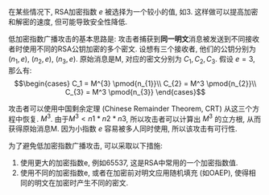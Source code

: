 在某些情况下, RSA加密指数 $e$ 被选择为一个较小的值, 如3. 这样做可以提高加密和解密的速度, 但可能导致安全性降低.

低加密指数广播攻击的基本思路是: 攻击者捕获到**同一明文**消息被发送到不同接收者时使用不同的RSA公钥加密的多个密文. 设想有三个接收者, 他们的公钥分别为$(n_{1},e),\ (n_{2},e),\ (n_{3}, e)$. 原始消息是M, 对应的密文分别为 $C_{1},C_{2},C_{3}$. 假设 $e=3$, 那么有:
$$\begin{cases}
C_1 = M^{3} \pmod{n_{1}}\\
C_{2} = M^3 \pmod{n_{2}}\\
C_{3} = M^3 \pmod{n_{3}}
\end{cases}$$

攻击者可以使用中国剩余定理 (Chinese Remainder Theorem, CRT) 从这三个方程中恢复. $M^3$. 由于$M^3 < n1 * n2 * n3$, 所以攻击者可以计算出 $M^{3}$ 的立方根, 从而获得原始消息M. 因为小指数 $e$ 容易被多人同时使用, 所以该攻击有可行性.

为了避免低加密指数广播攻击, 可以采取以下措施:

1.  使用更大的加密指数e, 例如65537, 这是RSA中常用的一个加密指数值.
2.  使用不同的加密指数e, 或者在加密前对明文应用随机填充 (如OAEP), 使得相同的明文在加密时产生不同的密文.